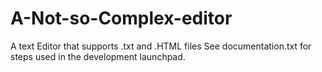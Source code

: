 # A-Not-so-Complex-editor
A text Editor that supports .txt and .HTML files
See documentation.txt for steps used in the development launchpad.
